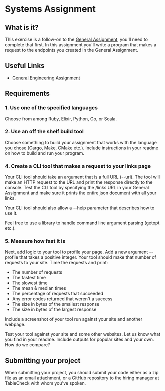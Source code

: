 # Systems Assignment

## What is it?

This exercise is a follow-on to the [General Assignment](https://github.com/tablecheck/tablecheck-2020-general-engineering-assignment), you'll need to complete that first.  In this assignment you'll write a program that makes a request to the endpoints you created in the General Assignment. 

## Useful Links

- [General Engineering Assignment](https://github.com/tablecheck/tablecheck-2020-general-engineering-assignment)

## Requirements

### 1. Use one of the specified languages

Choose from among Ruby, Elixir, Python, Go, or Scala.

### 2. Use an off the shelf build tool

Choose something to build your assignment that works with the language you chose (Cargo, Make, CMake etc.).  Include instructions in your readme on how to build and run your program.

### 4. Create a CLI tool that makes a request to your links page

Your CLI tool should take an argument that is a full URL (--url).  The tool will make an HTTP request to the URL and print the response directly to the console.  Test the CLI tool by specifying the /links URL in your General Assignment and make sure it prints the entire json document with all your links.

Your CLI tool should also allow a --help parameter that describes how to use it.

Feel free to use a library to handle command line argument parsing (getopt etc.).

### 5. Measure how fast it is

Next, add logic to your tool to profile your page.  Add a new argument --profile that takes a positive integer.  Your tool should make that number of requests to your site.  Time the requests and print:

* The number of requests
* The fastest time
* The slowest time
* The mean & median times
* The percentage of requests that succeeded
* Any error codes returned that weren't a success
* The size in bytes of the smallest response
* The size in bytes of the largest response

Include a screenshot of your tool run against your site and another webpage.

Test your tool against your site and some other websites.  Let us know what you find in your readme.  Include outputs for popular sites and your own.  How do we compare?

## Submitting your project

When submitting your project, you should submit your code either as a zip file as an email attachment, or a GitHub repository to the hiring manager at TableCheck with whom you've spoken.
